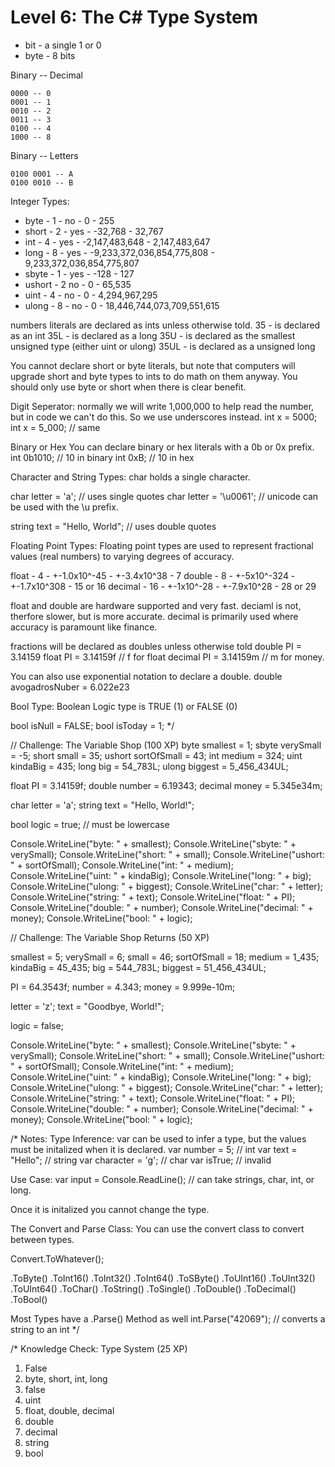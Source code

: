 # Level 6: The C# Type System

- bit - a single 1 or 0
- byte - 8 bits

Binary -- Decimal
```
0000 -- 0
0001 -- 1
0010 -- 2
0011 -- 3
0100 -- 4
1000 -- 8
```

Binary -- Letters
```
0100 0001 -- A
0100 0010 -- B
```

Integer Types:
- byte - 1 - no - 0 - 255
- short - 2 - yes - -32,768 - 32,767
- int - 4 - yes - -2,147,483,648 - 2,147,483,647
- long - 8 - yes - -9,233,372,036,854,775,808 - 9,233,372,036,854,775,807
- sbyte - 1 - yes - -128 - 127
- ushort - 2 no - 0 - 65,535
- uint - 4 - no - 0 - 4,294,967,295
- ulong - 8 - no - 0 - 18,446,744,073,709,551,615

numbers literals are declared as ints unless otherwise told. 
  35 - is declared as an int
  35L - is declared as a long
  35U - is declared as the smallest unsigned type (either uint or ulong)
  35UL - is declared as a unsigned long

You cannot declare short or byte literals, but note that computers will upgrade short and byte types to ints
to do math on them anyway. You should only use byte or short when there is clear benefit. 

Digit Seperator: normally we will write 1,000,000 to help read the number, but in code we can't do this.
So we use underscores instead.
  int x = 5000;
  int x = 5_000; // same
  
Binary or Hex
You can declare binary or hex literals with a 0b or 0x prefix.
  int 0b1010; // 10 in binary
  int 0xB; // 10 in hex

Character and String Types:
char holds a single character. 

char letter = 'a'; // uses single quotes
char letter = '\u0061'; // unicode can be used with the \u prefix. 

string text = "Hello, World"; // uses double quotes

Floating Point Types:
Floating point types are used to represent fractional values (real numbers) to varying degrees of accuracy. 

float - 4 - +-1.0x10^-45 - +-3.4x10^38 - 7
double - 8 - +-5x10^-324 - +-1.7x10^308 - 15 or 16
decimal - 16 - +-1x10^-28 - +-7.9x10^28 - 28 or 29 

float and double are hardware supported and very fast. deciaml is not, therfore slower, but is more accurate.
decimal is primarily used where accuracy is paramount like finance.

fractions will be declared as doubles unless otherwise told
  double PI = 3.14159
  float PI = 3.14159f // f for float
  decimal PI = 3.14159m // m for money. 

You can also use exponential notation to declare a double. 
  double avogadrosNuber = 6.022e23

Bool Type:
Boolean Logic type is TRUE (1) or FALSE (0)

bool isNull = FALSE;
bool isToday = 1;
*/

// Challenge: The Variable Shop (100 XP)
byte smallest = 1;
sbyte verySmall = -5;
short small = 35;
ushort sortOfSmall = 43;
int medium = 324;
uint kindaBig = 435;
long big = 54_783L;
ulong biggest = 5_456_434UL;

float PI = 3.14159f;
double number = 6.19343;
decimal money = 5.345e34m;

char letter = 'a';
string text = "Hello, World!";

bool logic = true; // must be lowercase

Console.WriteLine("byte: " + smallest);
Console.WriteLine("sbyte: " + verySmall);
Console.WriteLine("short: " + small);
Console.WriteLine("ushort: " + sortOfSmall);
Console.WriteLine("int: " + medium);
Console.WriteLine("uint: " + kindaBig);
Console.WriteLine("long: " + big);
Console.WriteLine("ulong: " + biggest);
Console.WriteLine("char: " + letter);
Console.WriteLine("string: " + text);
Console.WriteLine("float: " + PI);
Console.WriteLine("double: " + number);
Console.WriteLine("decimal: " + money);
Console.WriteLine("bool: " + logic);

// Challenge: The Variable Shop Returns (50 XP)

smallest = 5;
verySmall = 6;
small = 46;
sortOfSmall = 18;
medium = 1_435;
kindaBig = 45_435;
big = 544_783L;
biggest = 51_456_434UL;

PI = 64.3543f;
number = 4.343;
money = 9.999e-10m;

letter = 'z';
text = "Goodbye, World!";

logic = false;

Console.WriteLine("byte: " + smallest);
Console.WriteLine("sbyte: " + verySmall);
Console.WriteLine("short: " + small);
Console.WriteLine("ushort: " + sortOfSmall);
Console.WriteLine("int: " + medium);
Console.WriteLine("uint: " + kindaBig);
Console.WriteLine("long: " + big);
Console.WriteLine("ulong: " + biggest);
Console.WriteLine("char: " + letter);
Console.WriteLine("string: " + text);
Console.WriteLine("float: " + PI);
Console.WriteLine("double: " + number);
Console.WriteLine("decimal: " + money);
Console.WriteLine("bool: " + logic);

/*
Notes:
Type Inference:
var can be used to infer a type, but the values must be initalized when it is declared. 
  var number = 5; // int
  var text = "Hello"; // string
  var character = 'g'; // char
  var isTrue; // invalid

Use Case:
var input = Console.ReadLine(); // can take strings, char, int, or long. 

Once it is initalized you cannot change the type. 

The Convert and Parse Class:
You can use the convert class to convert between types. 

Convert.ToWhatever();

.ToByte()
.ToInt16()
.ToInt32()
.ToInt64()
.ToSByte()
.ToUInt16()
.ToUInt32()
.ToUInt64()
.ToChar()
.ToString()
.ToSingle()
.ToDouble()
.ToDecimal()
.ToBool()

Most Types have a .Parse() Method as well
int.Parse("42069"); // converts a string to an int
*/

/*
Knowledge Check: Type System (25 XP)
1. False
2. byte, short, int, long
3. false
4. uint
5. float, double, decimal
6. double
7. decimal
8. string
9. bool
